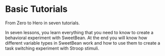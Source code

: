 # Basic Tutorials

From Zero to Hero in seven tutorials.

In seven lessons, you learn everything that you need to know to create a behavioral experiment with SweetBean. At the end you
will know how different variable types in SweetBean work and how to use them to create a task switching experiment with
Stroop stimuli.
